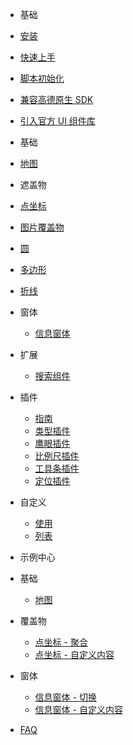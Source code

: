- 基础
 - [安装](zh-cn/introduction/install)
 - [快速上手](zh-cn/introduction/quick-start)
 - [脚本初始化](zh-cn/introduction/init)
 - [兼容高德原生 SDK](zh-cn/introduction/compatible)
 - [引入官方 UI 组件库](zh-cn/introduction/ui-component)
- 基础
 - [地图](zh-cn/base/amap)

- 遮盖物
 - [点坐标](zh-cn/coverings/marker)
 - [图片覆盖物](zh-cn/coverings/ground-image)
 - [圆](zh-cn/coverings/circle)
 - [多边形](zh-cn/coverings/polygon)
 - [折线](zh-cn/coverings/polyline)

- 窗体
  - [信息窗体](zh-cn/windows/info-window)

- 扩展
  - [搜索组件](zh-cn/services/searchbox.md)

- 插件
  - [指南](zh-cn/plugins/base.md)
  - [类型插件](zh-cn/plugins/maptype.md)
  - [鹰眼插件](zh-cn/plugins/overview.md)
  - [比例尺插件](zh-cn/plugins/scale.md)
  - [工具条插件](zh-cn/plugins/toolbar.md)
  - [定位插件](zh-cn/plugins/geolocation.md)

- 自定义
  - [使用](zh-cn/custom/custom.md)
  - [列表](zh-cn/custom/list.md)
  
- 示例中心
 - 基础
   - [地图](zh-cn/examples/base/amap.md)
 - 覆盖物
   - [点坐标 - 聚合](zh-cn/examples/coverings/marker-cluster.md)
   - [点坐标 - 自定义内容](zh-cn/examples/coverings/marker-custom-content.md)
   
 - 窗体
   - [信息窗体 - 切换](zh-cn/examples/windows/info-window.md)
   - [信息窗体 - 自定义内容](zh-cn/examples/windows/info-window-custom-content.md)

- [FAQ](zh-cn/faq.md)
